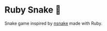 # Ruby Snake 🐍

Snake game inspired by [nsnake](https://github.com/alexdantas/nSnake) made with Ruby.
